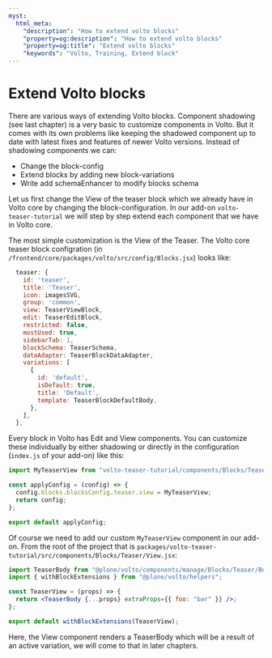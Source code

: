 ```yaml
---
myst:
  html_meta:
    "description": "How to extend volto blocks"
    "property=og:description": "How to extend volto blocks"
    "property=og:title": "Extend volto blocks"
    "keywords": "Volto, Training, Extend block"
---
```


# Extend Volto blocks

There are various ways of extending Volto blocks.
Component shadowing (see last chapter) is a very basic to customize components in Volto.
But it comes with its own problems like keeping the shadowed component up to date with latest fixes and features of newer Volto versions.
Instead of shadowing components we can:

- Change the block-config
- Extend blocks by adding new block-variations
- Write add schemaEnhancer to modify blocks schema

Let us first change the View of the teaser block which we already have in Volto core by changing the block-configuration.
In our add-on `volto-teaser-tutorial` we will step by step extend each component that we have in Volto core.

The most simple customization is the View of the Teaser. The Volto core teaser block configration (in `/frontend/core/packages/volto/src/config/Blocks.jsx`) looks like:

```js
  teaser: {
    id: 'teaser',
    title: 'Teaser',
    icon: imagesSVG,
    group: 'common',
    view: TeaserViewBlock,
    edit: TeaserEditBlock,
    restricted: false,
    mostUsed: true,
    sidebarTab: 1,
    blockSchema: TeaserSchema,
    dataAdapter: TeaserBlockDataAdapter,
    variations: [
      {
        id: 'default',
        isDefault: true,
        title: 'Default',
        template: TeaserBlockDefaultBody,
      },
    ],
  },
```

Every block in Volto has Edit and View components.
You can customize these individually by either shadowing or directly in the configuration (`index.js` of your add-on) like this:

```js
import MyTeaserView from "volto-teaser-tutorial/components/Blocks/Teaser/View";

const applyConfig = (config) => {
  config.blocks.blocksConfig.teaser.view = MyTeaserView;
  return config;
};

export default applyConfig;
```

Of course we need to add our custom `MyTeaserView` component in our add-on.
From the root of the project that is `packages/volto-teaser-tutorial/src/components/Blocks/Teaser/View.jsx`:

```jsx
import TeaserBody from "@plone/volto/components/manage/Blocks/Teaser/Body";
import { withBlockExtensions } from "@plone/volto/helpers";

const TeaserView = (props) => {
  return <TeaserBody {...props} extraProps={{ foo: "bar" }} />;
};

export default withBlockExtensions(TeaserView);
```

Here, the View component renders a TeaserBody which will be a result of an active variation, we will come to that in later chapters.
